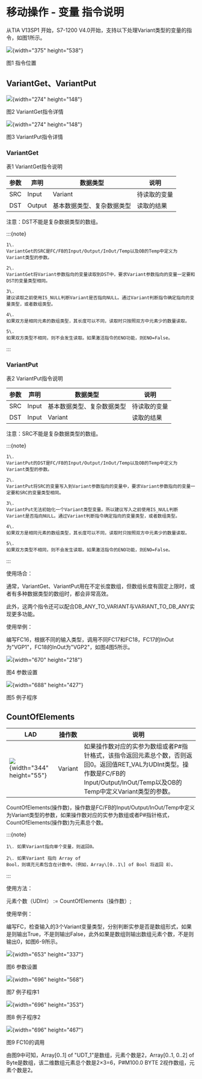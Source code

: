 # 移动操作 - 变量 指令说明

从TIA V13SP1 开始，S7-1200
V4.0开始，支持以下处理Variant类型的变量的指令，如图1所示。

![](images/05-01.png){width="375" height="538"}

图1 指令位置

## VariantGet、VariantPut

![](images/05-02.jpg){width="274" height="148"}

图2 VariantGet指令详情

![](images/05-03.jpg){width="274" height="148"}

图3 VariantPut指令详情

### VariantGet

表1 VariantGet指令说明

  | 参数 | 声明   | 数据类型                   | 说明         |
  | ---- | ------ | -------------------------- | ------------ |
  | SRC  | Input  | Variant                    | 待读取的变量 |
  | DST  | Output | 基本数据类型、复杂数据类型 | 读取的结果   |

注意：DST不能是复杂数据类型的数组。

:::{note}

    1\.
    VariantGet的SRC是FC/FB的Input/Output/InOut/Temp以及OB的Temp中定义为Variant类型的参数。

    2\.
    VariantGet将Variant参数指向的变量读取到DST中，要求Variant参数指向的变量一定要和DST的变量类型相同。

    3\.
    建议读取之前使用IS_NULL判断Variant是否指向NULL。通过Variant判断指令确定指向的变量类型，或者数组类型。

    4\.
    如果双方是相同元素的数组类型，其长度可以不同，读取时只按照双方中元素少的数量读取。

    5\.
    如果双方类型不相同，则不会发生读取。如果激活指令的ENO功能，则ENO=False。

:::

### VariantPut

表2 VariantPut指令说明

  | 参数 | 声明  | 数据类型                   | 说明         |
  | ---- | ----- | -------------------------- | ------------ |
  | SRC  | Input | 基本数据类型、复杂数据类型 | 待读取的变量 |
  | DST  | Input | Variant                    | 读取的结果   |

注意：SRC不能是复杂数据类型的数组。

:::{note}

    1\.
    VariantPut的DST是FC/FB的Input/Output/InOut/Temp以及OB的Temp中定义为Variant类型的参数。

    2\.
    VariantPut将SRC的变量写入到Variant参数指向的变量中，要求Variant参数指向的变量一定要和SRC的变量类型相同。

    3\.
    VariantPut无法初始化一个Variant类型变量。所以建议写入之前使用IS_NULL判断Variant是否指向NULL。通过Variant判断指令确定指向的变量类型，或者数组类型。

    4\.
    如果双方是相同元素的数组类型，其长度可以不同，读取时只按照双方中元素少的数量读取。

    5\.
    如果双方类型不相同，则不会发生读取。如果激活指令的ENO功能，则ENO=False。
:::

使用场合：

通常，VariantGet、VariantPut用在不定长度数组，但数组长度有固定上限时，或者有多种数据类型的数组时，都会非常高效。

此外，这两个指令还可以配合DB_ANY_TO_VARIANT与VARIANT_TO_DB_ANY实现更多功能。

使用举例：

编写FC16，根据不同的输入类型，调用不同FC17和FC18，FC17的InOut为"VGP1"，FC18的InOut为"VGP2"，如图4图5所示。

![](images/05-04.jpg){width="670" height="218"}

图4 参数设置

![](images/05-05.jpg){width="688" height="427"}

图5 例子程序

## CountOfElements

  | LAD                                            | 操作数  | 说明                                                                                                                                                                             |
  | ---------------------------------------------- | ------- | -------------------------------------------------------------------------------------------------------------------------------------------------------------------------------- |
  | ![](images/05-06.jpg){width="344" height="55"} | Variant | 如果操作数对应的实参为数组或者P#指针格式，该指令返回元素总个数，否则返回0。返回值RET_VAL为UDInt类型。操作数是FC/FB的Input/Output/InOut/Temp以及OB的Temp中定义Variant类型的参数。 |

CountOfElements(操作数)，操作数是FC/FB的Input/Output/InOut/Temp中定义为Variant类型的参数，如果操作数对应的实参为数组或者P#指针格式，CountOfElements(操作数)为元素总个数。

:::{note}

    1\. 如果Variant指向单个变量，则返回0。

    2\. 如果Variant 指向 Array of
    Bool，则填充元素包含在计数中。（例如，Array\[0..1\] of Bool 将返回 8）。
:::

使用方法：

元素个数（UDInt） := CountOfElements（操作数）;

使用举例：

编写FC，检查输入的3个Variant变量类型，分别判断实参是否是数组形式，如果是则输出True，不是则输出False，此外如果是数组则输出数组元素个数，不是则输出0，如图6-9所示。

![](images/05-07.jpg){width="653" height="337"}

图6 参数设置

![](images/05-08.jpg){width="696" height="568"}

图7 例子程序1

![](images/05-09.jpg){width="696" height="353"}

图8 例子程序2

![](images/05-10.jpg){width="696" height="467"}

图9 FC10的调用

由图9中可知，Array\[0..1\] of \"UDT_1\"是数组，元素个数是2，Array\[0..1,
0..2\] of Byte是数组，该二维数组元素总个数是2×3=6，P#M100.0 BYTE
2视作数组，元素个数是2。
